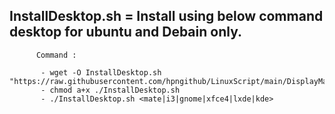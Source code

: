 ## InstallDesktop.sh = Install using below command desktop for ubuntu and Debain only.

          Command :
           
           - wget -O InstallDesktop.sh "https://raw.githubusercontent.com/hpngithub/LinuxScript/main/DisplayManager/InstallDesktop.sh" 
           - chmod a+x ./InstallDesktop.sh
           - ./InstallDesktop.sh <mate|i3|gnome|xfce4|lxde|kde>
